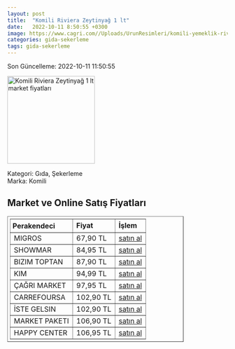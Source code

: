 ```yaml
---
layout: post
title:  "Komili Riviera Zeytinyağ 1 lt"
date:   2022-10-11 8:50:55 +0300
image: https://www.cagri.com//Uploads/UrunResimleri/komili-yemeklik-riviera-zeytinyag-1-lt-26debe.jpg
categories: gida-sekerleme
tags: gida-sekerleme
---
```


Son Güncelleme: 2022-10-11 11:50:55

<img src="https://www.cagri.com//Uploads/UrunResimleri/komili-yemeklik-riviera-zeytinyag-1-lt-26debe.jpg" width="200" alt="Komili Riviera Zeytinyağ 1 lt market fiyatları" />

Kategori: Gıda, Şekerleme
<br />
Marka: Komili

<h2>Market ve Online Satış Fiyatları</h2>

<table border="1" style="padding: 5px;width:80%;">
  <tr>
    <td style="padding: 5px;"><strong>Perakendeci</strong></td>
    <td><strong>Fiyat</strong></td>
    <td><strong>İşlem</strong></td>
  </tr>
  <tr>
              <td title="Migros">MIGROS</td>
              <td>67,90 TL</td>
              <td><a title="Migros" target="_blank" href="https://www.migros.com.tr/komili-riviera-zeytinyagi-1-l-p-3f0a49">satın al</a></td>
            </tr><tr>
              <td title="Showmar">SHOWMAR</td>
              <td>84,95 TL</td>
              <td><a title="Showmar" target="_blank" href="https://www.showmar.com.tr/urun/komili-riviera-1lt">satın al</a></td>
            </tr><tr>
              <td title="Bizim Toptan">BIZIM TOPTAN</td>
              <td>87,90 TL</td>
              <td><a title="Bizim Toptan" target="_blank" href="https://www.bizimtoptan.com.tr/komili-riviera-zeytinyagi-1-l">satın al</a></td>
            </tr><tr>
              <td title="Kim">KIM</td>
              <td>94,99 TL</td>
              <td><a title="Kim" target="_blank" href="https://www.kimgeldi.com/komili-z-yagi-riviera-1-lt">satın al</a></td>
            </tr><tr>
              <td title="Çağrı Market">ÇAĞRI MARKET</td>
              <td>97,95 TL</td>
              <td><a title="Çağrı Market" target="_blank" href="https://www.cagri.com/komili-yemeklik-riviera-zeytinyag-1-lt">satın al</a></td>
            </tr><tr>
              <td title="CarrefourSA">CARREFOURSA</td>
              <td>102,90 TL</td>
              <td><a title="CarrefourSA" target="_blank" href="https://www.carrefoursa.com/komili-riviera-1-lt-zeytinyagi-p-30036261">satın al</a></td>
            </tr><tr>
              <td title="İste Gelsin">İSTE GELSIN</td>
              <td>102,90 TL</td>
              <td><a title="İste Gelsin" target="_blank" href="https://www.istegelsin.com/urun/komili-riviera-zeytinyagi-1-l_BNG4-AD">satın al</a></td>
            </tr><tr>
              <td title="Market Paketi">MARKET PAKETI</td>
              <td>106,90 TL</td>
              <td><a title="Market Paketi" target="_blank" href="https://www.marketpaketi.com.tr/komili-riviera-zeytinyagi-1-lt-p-550741">satın al</a></td>
            </tr><tr>
              <td title="Happy Center">HAPPY CENTER</td>
              <td>106,95 TL</td>
              <td><a title="Happy Center" target="_blank" href="https://www.happycenter.com.tr/Komili_Y_zeytinyagi_Riviera_1_Lt">satın al</a></td>
            </tr>
</table>

